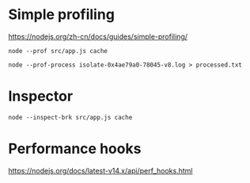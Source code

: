 # Simple profiling

https://nodejs.org/zh-cn/docs/guides/simple-profiling/

```
node --prof src/app.js cache
```

```
node --prof-process isolate-0x4ae79a0-78045-v8.log > processed.txt
```

# Inspector

```
node --inspect-brk src/app.js cache
```

# Performance hooks

https://nodejs.org/docs/latest-v14.x/api/perf_hooks.html